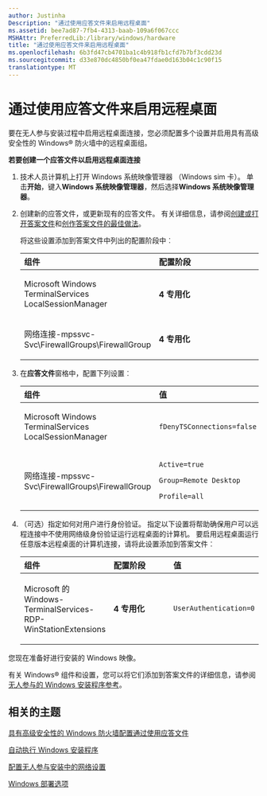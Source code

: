 ```yaml
---
author: Justinha
Description: "通过使用应答文件来启用远程桌面"
ms.assetid: bee7ad87-7fb4-4313-baab-109a6f067ccc
MSHAttr: PreferredLib:/library/windows/hardware
title: "通过使用应答文件来启用远程桌面"
ms.openlocfilehash: 6b3fd47cb4701ba1c4b918fb1cfd7b7bf3cdd23d
ms.sourcegitcommit: d33e870dc4850bf0ea47fdae0d163b04c1c90f15
translationtype: MT
---
```

# <a name="enable-remote-desktop-by-using-an-answer-file"></a>通过使用应答文件来启用远程桌面


要在无人参与安装过程中启用远程桌面连接，您必须配置多个设置并启用具有高级安全性的 Windows® 防火墙中的远程桌面组。

**若要创建一个应答文件以启用远程桌面连接**

1.  技术人员计算机上打开 Windows 系统映像管理器 （Windows sim 卡）。 单击**开始**，键入**Windows 系统映像管理器**，然后选择**Windows 系统映像管理器**。

2.  创建新的应答文件，或更新现有的应答文件。 有关详细信息，请参阅[创建或打开答案文件](https://msdn.microsoft.com/library/windows/hardware/dn915085)和[创作答案文件的最佳做法](https://msdn.microsoft.com/library/windows/hardware/dn915073)。

    将这些设置添加到答案文件中列出的配置阶段中︰

    <table>
    <colgroup>
    <col width="50%" />
    <col width="50%" />
    </colgroup>
    <thead>
    <tr class="header">
    <th align="left">组件</th>
    <th align="left">配置阶段</th>
    </tr>
    </thead>
    <tbody>
    <tr class="odd">
    <td align="left"><p>Microsoft Windows TerminalServices LocalSessionManager</p></td>
    <td align="left"><p><strong>4 专用化</strong></p></td>
    </tr>
    <tr class="even">
    <td align="left"><p>网络连接-mpssvc-Svc\FirewallGroups\FirewallGroup</p></td>
    <td align="left"><p><strong>4 专用化</strong></p></td>
    </tr>
    </tbody>
    </table>

     

3.  在**应答文件**窗格中，配置下列设置︰

    <table>
    <colgroup>
    <col width="50%" />
    <col width="50%" />
    </colgroup>
    <thead>
    <tr class="header">
    <th align="left">组件</th>
    <th align="left">值</th>
    </tr>
    </thead>
    <tbody>
    <tr class="odd">
    <td align="left"><p>Microsoft Windows TerminalServices LocalSessionManager</p></td>
    <td align="left"><p><code>fDenyTSConnections=false</code></p></td>
    </tr>
    <tr class="even">
    <td align="left"><p>网络连接-mpssvc-Svc\FirewallGroups\FirewallGroup</p></td>
    <td align="left"><p><code>Active=true</code></p>
    <p><code>Group=Remote Desktop</code></p>
    <p><code>Profile=all</code></p></td>
    </tr>
    </tbody>
    </table>

     

4.  （可选）指定如何对用户进行身份验证。 指定以下设置将帮助确保用户可以远程连接中不使用网络级身份验证运行远程桌面的计算机。 要启用远程桌面运行任意版本远程桌面的计算机连接，请将此设置添加到答案文件︰

    <table>
    <colgroup>
    <col width="33%" />
    <col width="33%" />
    <col width="33%" />
    </colgroup>
    <thead>
    <tr class="header">
    <th align="left">组件</th>
    <th align="left">配置阶段</th>
    <th align="left">值</th>
    </tr>
    </thead>
    <tbody>
    <tr class="odd">
    <td align="left"><p>Microsoft 的 Windows-TerminalServices-RDP-WinStationExtensions</p></td>
    <td align="left"><p><strong>4 专用化</strong></p></td>
    <td align="left"><p><code>UserAuthentication=0</code></p></td>
    </tr>
    </tbody>
    </table>

您现在准备好进行安装的 Windows 映像。

有关 Windows® 组件和设置，您可以将它们添加到答案文件的详细信息，请参阅[无人参与的 Windows 安装程序参考](https://msdn.microsoft.com/library/windows/hardware/dn923277)。

## <a name="span-idrelatedtopicsspanrelated-topics"></a><span id="related_topics"></span>相关的主题


[具有高级安全性的 Windows 防火墙配置通过使用应答文件](configure-windows-firewall-with-advanced-security-by-using-an-answer-file.md)

[自动执行 Windows 安装程序](automate-windows-setup.md)

[配置无人参与安装中的网络设置](configure-network-settings-in-an-unattended-installation.md)

[Windows 部署选项](windows-deployment-options.md)

 

 






